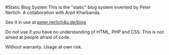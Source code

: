 #Static Blog System
This is the "static" blog system invented by Peter Nerlich. A collaboration with Arpit Kharbanda.

See it in use at [peter.nerlich4u.de/blog](http://peter.nerlich4u.de/blog/)

Do not use if you have no understanding of HTML, PHP and CSS. This is not aimed at people afraid of code.

Without warranty. Usage at own risk.